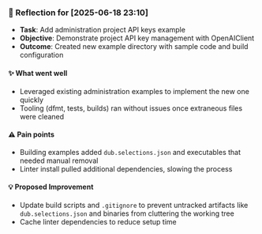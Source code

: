 ### :book: Reflection for [2025-06-18 23:10]
  - **Task**: Add administration project API keys example
  - **Objective**: Demonstrate project API key management with OpenAIClient
  - **Outcome**: Created new example directory with sample code and build configuration

#### :sparkles: What went well
  - Leveraged existing administration examples to implement the new one quickly
  - Tooling (dfmt, tests, builds) ran without issues once extraneous files were cleaned

#### :warning: Pain points
  - Building examples added `dub.selections.json` and executables that needed manual removal
  - Linter install pulled additional dependencies, slowing the process

#### :bulb: Proposed Improvement
  - Update build scripts and `.gitignore` to prevent untracked artifacts like `dub.selections.json` and binaries from cluttering the working tree
  - Cache linter dependencies to reduce setup time
